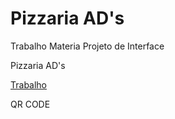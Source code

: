 # Pizzaria AD's
 Trabalho Materia Projeto de Interface 

<p>Pizzaria AD's </p><a href="./Trabalho Final 3/index.html">Trabalho</a>
<p>QR CODE <a href=""></a>